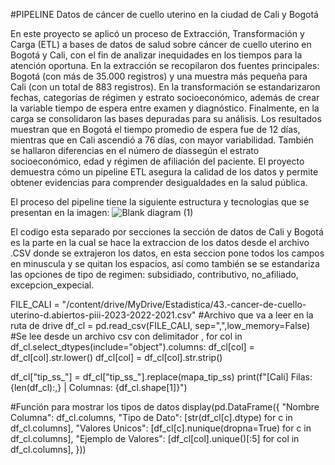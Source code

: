 #PIPELINE Datos de cáncer de cuello uterino en la ciudad de Cali y Bogotá

En este proyecto se aplicó un proceso de Extracción, Transformación y Carga (ETL) a bases de datos de salud sobre cáncer de cuello uterino en Bogotá y Cali, con el fin de analizar inequidades en los tiempos para la atención oportuna. En la extracción se recopilaron dos fuentes principales: Bogotá (con más de 35.000 registros) y una muestra más pequeña para Cali (con un total de 883 registros). En la transformación se estandarizaron fechas, categorías de régimen y estrato socioeconómico, además de crear la variable tiempo de espera entre examen y diagnóstico.
Finalmente, en la carga se consolidaron las bases depuradas para su análisis. Los resultados muestran que en Bogotá el tiempo promedio de espera fue de 12 días, mientras que en Cali ascendió a 76 días, con mayor variabilidad. También se hallaron diferencias en el número de díassegún el estrato socioeconómico, edad y régimen de afiliación del paciente. El proyecto demuestra cómo un pipeline ETL asegura la calidad de los datos y permite obtener evidencias para comprender desigualdades en la salud pública.

El proceso del pipeline tiene la siguiente estructura y tecnologias que se presentan en la imagen:
![Blank diagram (1)](https://github.com/user-attachments/assets/5e5530bc-2496-4652-867d-e1741a79f712)

El codigo esta separado por secciones la sección de datos de Cali y Bogotá es la parte en la cual se hace la extraccion de los datos desde el archivo .CSV donde se extrajeron los datos, en esta seccion pone todos los campos en minuscula y se quitan los espacios, así como también se se estandariza las opciones de tipo de regimen: subsidiado, contributivo, no_afiliado, excepcion_expecial.

FILE_CALI = "/content/drive/MyDrive/Estadistica/43.-cancer-de-cuello-uterino-d.abiertos-piii-2023-2022-2021.csv" #Archivo que va a leer en la ruta de drive
df_cl = pd.read_csv(FILE_CALI, sep=",",low_memory=False) #Se lee desde un archivo csv con delimitador ,
for col in df_cl.select_dtypes(include="object").columns:
    df_cl[col] = df_cl[col].str.lower()
    df_cl[col] = df_cl[col].str.strip()

df_cl["tip_ss_"] = df_cl["tip_ss_"].replace(mapa_tip_ss)
print(f"[Cali] Filas: {len(df_cl):,} | Columnas: {df_cl.shape[1]}")

#Función para mostrar los tipos de datos
display(pd.DataFrame({
    "Nombre Columna": df_cl.columns,
    "Tipo de Dato": [str(df_cl[c].dtype) for c in df_cl.columns],
    "Valores Unicos": [df_cl[c].nunique(dropna=True) for c in df_cl.columns],
    "Ejemplo de Valores": [df_cl[col].unique()[:5] for col in df_cl.columns],
}))



